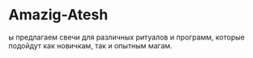 # Amazig-Atesh
ы предлагаем свечи для различных ритуалов и программ, которые подойдут как новичкам, так и опытным магам.
